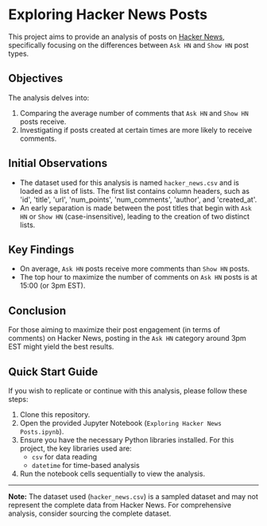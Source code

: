 # Exploring Hacker News Posts

This project aims to provide an analysis of posts on [Hacker News](https://news.ycombinator.com/), specifically focusing on the differences between `Ask HN` and `Show HN` post types.

## Objectives

The analysis delves into:
1. Comparing the average number of comments that `Ask HN` and `Show HN` posts receive.
2. Investigating if posts created at certain times are more likely to receive comments.

## Initial Observations

- The dataset used for this analysis is named `hacker_news.csv` and is loaded as a list of lists. The first list contains column headers, such as 'id', 'title', 'url', 'num_points', 'num_comments', 'author', and 'created_at'.
- An early separation is made between the post titles that begin with `Ask HN` or `Show HN` (case-insensitive), leading to the creation of two distinct lists. 

## Key Findings

- On average, `Ask HN` posts receive more comments than `Show HN` posts.
- The top hour to maximize the number of comments on `Ask HN` posts is at 15:00 (or 3pm EST).

## Conclusion

For those aiming to maximize their post engagement (in terms of comments) on Hacker News, posting in the `Ask HN` category around 3pm EST might yield the best results.

## Quick Start Guide

If you wish to replicate or continue with this analysis, please follow these steps:

1. Clone this repository.
2. Open the provided Jupyter Notebook (`Exploring Hacker News Posts.ipynb`).
3. Ensure you have the necessary Python libraries installed. For this project, the key libraries used are:
   - `csv` for data reading
   - `datetime` for time-based analysis
4. Run the notebook cells sequentially to view the analysis.

---

**Note:** The dataset used (`hacker_news.csv`) is a sampled dataset and may not represent the complete data from Hacker News. For comprehensive analysis, consider sourcing the complete dataset.
